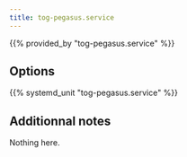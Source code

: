```yaml
---
title: tog-pegasus.service
---
```


{{% provided_by "tog-pegasus.service" %}}

## Options

{{% systemd_unit "tog-pegasus.service" %}}

## Additionnal notes

Nothing here.